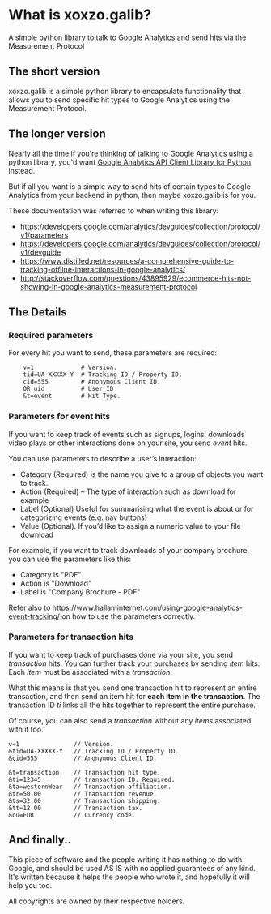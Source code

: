 # What is xoxzo.galib?
A simple python library to talk to Google Analytics and send hits via the Measurement Protocol

## The short version

xoxzo.galib is a simple python library to encapsulate functionality that allows you to
send specific hit types to Google Analytics using the Measurement Protocol.

## The longer version

Nearly all the time if you're thinking of talking to Google Analytics using a python library,
you'd want [Google Analytics API Client Library for Python](https://developers.google.com/api-client-library/python/apis/analytics/v3) instead.

But if all you want is a simple way to send hits of certain types to Google Analytics
from your backend in python, then maybe xoxzo.galib is for you.

These documentation was referred to when writing this library:

- https://developers.google.com/analytics/devguides/collection/protocol/v1/parameters
- https://developers.google.com/analytics/devguides/collection/protocol/v1/devguide
- https://www.distilled.net/resources/a-comprehensive-guide-to-tracking-offline-interactions-in-google-analytics/
- http://stackoverflow.com/questions/43895929/ecommerce-hits-not-showing-in-google-analytics-measurement-protocol

## The Details

### Required parameters

For every hit you want to send, these parameters are required:

```
    v=1             # Version.
    tid=UA-XXXXX-Y  # Tracking ID / Property ID.
    cid=555         # Anonymous Client ID.
    OR uid          # User ID
    &t=event        # Hit Type.
```

### Parameters for event hits

If you want to keep track of events such as signups, logins, downloads video plays or other
interactions done on your site, you send _event_ hits.

You can use parameters to describe a user’s interaction:

- Category (Required) is the name you give to a group of objects you want to track.
- Action (Required) – The type of interaction such as download for example
- Label (Optional) Useful for summarising what the event is about or for categorizing events (e.g. nav buttons)
- Value (Optional). If you’d like to assign a numeric value to your file download

For example, if you want to track downloads of your company brochure, you can use the parameters
like this:

- Category is "PDF"
- Action is "Download"
- Label is "Company Brochure - PDF"

Refer also to https://www.hallaminternet.com/using-google-analytics-event-tracking/ on how to use
the parameters correctly.

### Parameters for transaction hits

If you want to keep track of purchases done via your site, you send _transaction_ hits.
You can further track your purchases by sending _item_ hits: Each _item_ must be associated
with a _transaction_.

What this means is that you send one transaction hit to represent an entire transaction, 
and then send an item hit for **each item in the transaction**. The transaction ID *ti* links
all the hits together to represent the entire purchase.

Of course, you can also send a _transaction_ without any _items_ associated with it too.

```
v=1               // Version.
&tid=UA-XXXXX-Y   // Tracking ID / Property ID.
&cid=555          // Anonymous Client ID.

&t=transaction    // Transaction hit type.
&ti=12345         // transaction ID. Required.
&ta=westernWear   // Transaction affiliation.
&tr=50.00         // Transaction revenue.
&ts=32.00         // Transaction shipping.
&tt=12.00         // Transaction tax.
&cu=EUR           // Currency code.
```

## And finally.. 

This piece of software and the people writing it has nothing to do with Google, and should
be used AS IS with no applied guarantees of any kind. It's written because it helps the people
who wrote it, and hopefully it will help you too.

All copyrights are owned by their respective holders.

